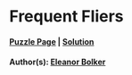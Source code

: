 # Frequent Fliers

#### [Puzzle Page](1.1-p.pdf) | [Solution](1.1.pdf)
#### Author(s): [Eleanor Bolker](../../../../search.html?q=Eleanor+Bolker)



